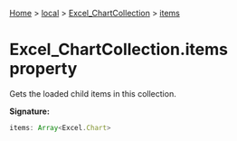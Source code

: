 [Home](./index) &gt; [local](local.md) &gt; [Excel\_ChartCollection](local.excel_chartcollection.md) &gt; [items](local.excel_chartcollection.items.md)

# Excel\_ChartCollection.items property

Gets the loaded child items in this collection.

**Signature:**
```javascript
items: Array<Excel.Chart>
```

